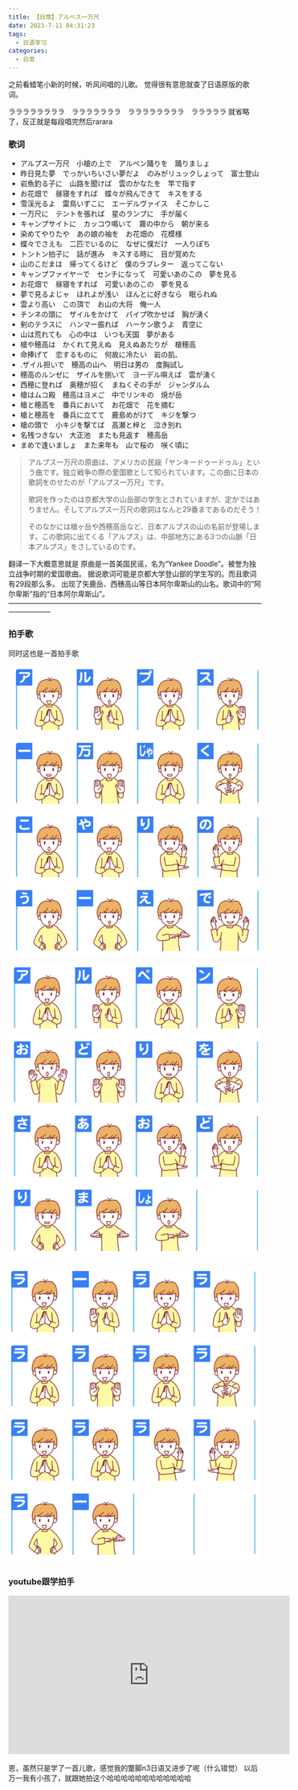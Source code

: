 ```yaml
---
title: 【日常】アルベス一万尺
date: 2023-7-11 04:31:23
tags:
  - 日语学习
categories:
  - 日常
---
```


之前看蜡笔小新的时候，听风间唱的儿歌。
觉得很有意思就查了日语原版的歌词。

ララララララララ　ラララララララ　ララララララララ　ラララララ 就省略了，反正就是每段唱完然后rarara

### 歌词

+ アルプス一万尺　小槍の上で　アルペン踊りを　踊りましょ  
+ 昨日見た夢　でっかいちいさい夢だよ　のみがリュックしょって　富士登山 
+ 岩魚釣る子に　山路を聞けば　雲のかなたを　竿で指す
+ お花畑で　昼寝をすれば　蝶々が飛んできて　キスをする
+ 雪渓光るよ　雷鳥いずこに　エーデルヴァイス　そこかしこ
+ 一万尺に　テントを張れば　星のランプに　手が届く
+ キャンプサイトに　カッコウ鳴いて　霧の中から　朝が来る
+ 染めてやりたや　あの娘の袖を　お花畑の　花模様
+ 蝶々でさえも　二匹でいるのに　なぜに僕だけ　一人りぽち
+ トントン拍子に　話が進み　キスする時に　目が覚めた
+ 山のこだまは　帰ってくるけど　僕のラブレター　返ってこない
+ キャンプファイヤーで　センチになって　可愛いあのこの　夢を見る
+ お花畑で　昼寝をすれば　可愛いあのこの　夢を見る
+ 夢で見るよじャ　ほれよが浅い　ほんとに好きなら　眠られぬ
+ 雲より高い　この頂で　お山の大将　俺一人
+ チンネの頭に　ザイルをかけて　パイプ吹かせば　胸が湧く
+ 剣のテラスに　ハンマー振れば　ハーケン歌うよ　青空に
+ 山は荒れても　心の中は　いつも天国　夢がある
+ 槍や穂高は　かくれて見えぬ　見えぬあたりが　槍穂高
+ 命捧げて　恋するものに　何故に冷たい　岩の肌、
+ .ザイル担いで　穂高の山へ　明日は男の　度胸試し
+ 穂高のルンゼに　ザイルを捌いて　ヨーデル唄えば　雲が湧く
+ 西穂に登れば　奥穂が招く　まねくその手が　ジャンダルム
+ 槍はムコ殿　穂高はヨメご　中でリンキの　焼が岳
+ 槍と穂高を　番兵において　お花畑で　花を摘む
+ 槍と穂高を　番兵に立てて　鹿島めがけて　キジを撃つ
+ 槍の頭で　小キジを撃てば　高瀬と梓と　泣き別れ
+ 名残つきない　大正池　またも見返す　穂高岳
+ まめで逢いましょ　また来年も　山で桜の　咲く頃に

> アルプス一万尺の原曲は、アメリカの民謡「ヤンキードゥードゥル」という曲です。独立戦争の際の愛国歌として知られています。この曲に日本の歌詞をのせたのが「アルプス一万尺」です。
>
> 歌詞を作ったのは京都大学の山岳部の学生とされていますが、定かではありません。そしてアルプス一万尺の歌詞はなんと29番まであるのだそう！
>
> そのなかには槍ヶ岳や西穂高岳など、日本アルプスの山の名前が登場します。この歌詞に出てくる「アルプス」は、中部地方にある3つの山脈「日本アルプス」をさしているのです。

翻译一下大概意思就是
原曲是一首美国民谣，名为“Yankee Doodle”。被誉为独立战争时期的爱国歌曲。
据说歌词可能是京都大学登山部的学生写的。而且歌词有29段那么多。
出现了矢鹿岳、西穗高山等日本阿尔卑斯山的山名。歌词中的“阿尔卑斯”指的“日本阿尔卑斯山”。
——————————————————————————————————————————

### 拍手歌

同时这也是一首拍手歌

![](/images/image-20230711044805067.png)

![](/images/image-20230711044840284.png)

![](/images/image-20230711044902282.png)

### youtube跟学拍手

<iframe width="560" height="315" src="https://www.youtube.com/embed/gdJCmKZJ7NI" title="YouTube video player" frameborder="0" allow="accelerometer; autoplay; clipboard-write; encrypted-media; gyroscope; picture-in-picture; web-share" allowfullscreen></iframe>

恩，虽然只是学了一首儿歌，感觉我的蹩脚n3日语又进步了呢（什么错觉）
以后万一我有小孩了，就跟她拍这个哈哈哈哈哈哈哈哈哈哈哈哈
